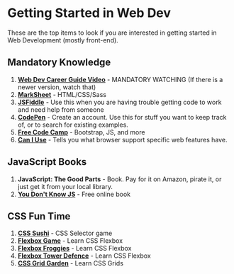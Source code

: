 # Getting Started in Web Dev

These are the top items to look if you are interested in getting started in Web Development (mostly front-end).

## Mandatory Knowledge

1. **[Web Dev Career Guide Video](https://www.youtube.com/watch?v=sBzRwzY7G-k)** - MANDATORY WATCHING (If there is a newer version, watch that)
1. **[MarkSheet](http://marksheet.io)** - HTML/CSS/Sass
1. **[JSFiddle](http://JSFiddle.net)** - Use this when you are having trouble getting code to work and need help from someone
1. **[CodePen](http://CodePen.io)** - Create an account. Use this for stuff you want to keep track of, or to search for existing examples.
1. **[Free Code Camp](http://freecodecamp.com)** - Bootstrap, JS, and more
1. **[Can I Use](http://caniuse.com)** - Tells you what browser support specific web features have.

## JavaScript Books

1. **JavaScript: The Good Parts** - Book. Pay for it on Amazon, pirate it, or just get it from your local library.
1. **[You Don't Know JS](https://github.com/getify/You-Dont-Know-JS)** - Free online book

## CSS Fun Time

1. **[CSS Sushi](https://flukeout.github.io)** - CSS Selector game
1. **[Flexbox Game](http://flexboxgame.com)** - Learn CSS Flexbox
1. **[Flexbox Froggies](https://flexboxfroggy.com)** - Learn CSS Flexbox
1. **[Flexbox Tower Defence](http://www.flexboxdefense.com)** - Learn CSS Flexbox
1. **[CSS Grid Garden](https://cssgridgarden.com)** - Learn CSS Grids
